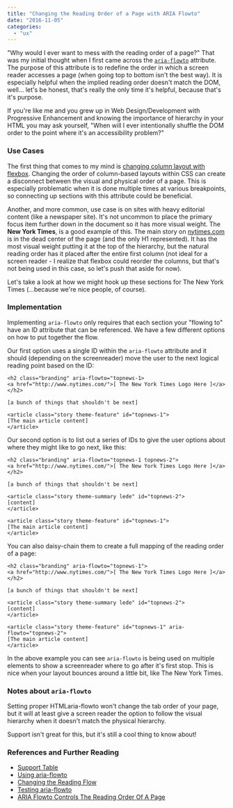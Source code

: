 ```yaml
---
title: "Changing the Reading Order of a Page with ARIA Flowto"
date: "2016-11-05"
categories: 
  - "ux"
---
```


"Why would I ever want to mess with the reading order of a page?" That was my initial thought when I first came across the [`aria-flowto`](https://www.w3.org/TR/wai-aria-practices-1.1/#relations_flowto) attribute. The purpose of this attribute is to redefine the order in which a screen reader accesses a page (when going top to bottom isn't the best way). It is especially helpful when the implied reading order doesn't match the DOM, well... let's be honest, that's really the only time it's helpful, because that's it's purpose.

If you're like me and you grew up in Web Design/Development with Progressive Enhancement and knowing the importance of hierarchy in your HTML you may ask yourself, "When will I ever intentionally shuffle the DOM order to the point where it's an accessibility problem?"

### Use Cases

The first thing that comes to my mind is [changing column layout with flexbox](https://developer.mozilla.org/en-US/docs/Web/CSS/order). Changing the order of column-based layouts within CSS can create a disconnect between the visual and physical order of a page. This is especially problematic when it is done multiple times at various breakpoints, so connecting up sections with this attribute could be beneficial.

Another, and more common, use case is on sites with heavy editorial content (like a newspaper site). It's not uncommon to place the primary focus item further down in the document so it has more visual weight. The **New York Times**, is a good example of this. The main story on [nytimes.com](http://www.nytimes.com/) is in the dead center of the page (and the only H1 represented). It has the most visual weight putting it at the top of the hierarchy, but the natural reading order has it placed after the entire first column (not ideal for a screen reader - I realize that flexbox could reorder the columns, but that's not being used in this case, so let's push that aside for now).

Let's take a look at how we might hook up these sections for The New York Times (...because we're nice people, of course).

### Implementation

Implementing `aria-flowto` only requires that each section your "flowing to" have an ID attribute that can be referenced. We have a few different options on how to put together the flow.

Our first option uses a single ID within the `aria-flowto` attribute and it should (depending on the screenreader) move the user to the next logical reading point based on the ID:

```
<h2 class="branding" aria-flowto="topnews-1>
<a href="http://www.nytimes.com/">[ The New York Times Logo Here ]</a>
</h2>

[a bunch of things that shouldn't be next]

<article class="story theme-feature" id="topnews-1">
[The main article content]
</article>
```

Our second option is to list out a series of IDs to give the user options about where they might like to go next, like this:

```
<h2 class="branding" aria-flowto="topnews-1 topnews-2">
<a href="http://www.nytimes.com/">[ The New York Times Logo Here ]</a>
</h2>

[a bunch of things that shouldn't be next]

<article class="story theme-summary lede" id="topnews-2">
[content]
</article>

<article class="story theme-feature" id="topnews-1">
[The main article content]
</article>
```

You can also daisy-chain them to create a full mapping of the reading order of a page:

```
<h2 class="branding" aria-flowto="topnews-1">
<a href="http://www.nytimes.com/">[ The New York Times Logo Here ]</a>
</h2>

[a bunch of things that shouldn't be next]

<article class="story theme-summary lede" id="topnews-2">
[content]
</article>

<article class="story theme-feature" id="topnews-1" aria-flowto="topnews-2">
[The main article content]
</article>
```

In the above example you can see `aria-flowto` is being used on multiple elements to show a screenreader where to go after it's first stop. This is nice when your layout bounces around a little bit, like The New York Times.

### Notes about `aria-flowto`

Setting proper HTMLaria-flowto won't change the tab order of your page, but it will at least give a screen reader the option to follow the visual hierarchy when it doesn't match the physical hierarchy.

Support isn't great for this, but it's still a cool thing to know about!

### References and Further Reading

- [Support Table](http://wps.pearsoned.com/WAI_ARIA_Testing/235/60309/15439152.cw/index.html)
- [Using aria-flowto](https://www.w3.org/WAI/GL/wiki/Using_aria-flowto)
- [Changing the Reading Flow](https://www.w3.org/TR/wai-aria-practices-1.1/#relations_flowto)
- [Testing aria-flowto](http://3needs.org/en/testing/code/aria-flowto.html)
- [ARIA Flowto Controls The Reading Order Of A Page](https://developer.yahoo.com/blogs/ydn/aria-flowto-controls-reading-order-page-53436.html)
